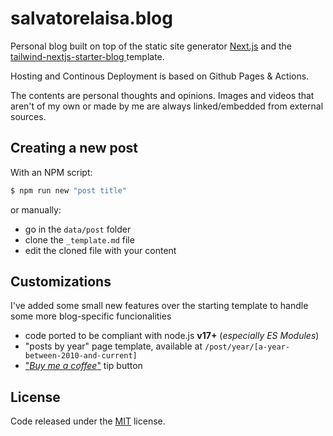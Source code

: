 # salvatorelaisa.blog

Personal blog built on top of the static site generator [Next.js](https://nextjs.org/) and the [
tailwind-nextjs-starter-blog
](https://github.com/timlrx/tailwind-nextjs-starter-blog) template.

Hosting and Continous Deployment is based on Github Pages & Actions.

The contents are personal thoughts and opinions. Images and videos that aren't of my own or made by me are always linked/embedded from external sources.

## Creating a new post

With an NPM script:

```bash
$ npm run new "post title"
```

or manually:

- go in the `data/post` folder
- clone the `_template.md` file
- edit the cloned file with your content

## Customizations

I've added some small new features over the starting template to handle some more blog-specific funcionalities

- code ported to be compliant with node.js **v17+** (_especially ES Modules_)
- "posts by year" page template, available at `/post/year/[a-year-between-2010-and-current]`
- ["_Buy me a coffee_"](https://www.buymeacoffee.com/moebiusmania) tip button

## License

Code released under the [MIT](LICENSE) license.
